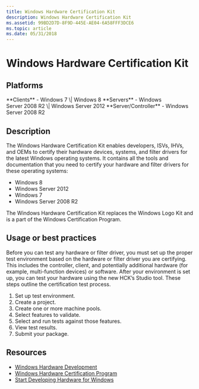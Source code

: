 ```yaml
---
title: Windows Hardware Certification Kit
description: Windows Hardware Certification Kit
ms.assetid: 99BD2D7D-8F9D-445E-AE04-6A58FFF3DCE6
ms.topic: article
ms.date: 05/31/2018
---
```


# Windows Hardware Certification Kit

## Platforms

<dl> **Clients** - Windows 7 \| Windows 8  
**Servers** - Windows Server 2008 R2 \| Windows Server 2012  
**Server/Controller** - Windows Server 2008 R2  
</dl>

## Description

The Windows Hardware Certification Kit enables developers, ISVs, IHVs, and OEMs to certify their hardware devices, systems, and filter drivers for the latest Windows operating systems. It contains all the tools and documentation that you need to certify your hardware and filter drivers for these operating systems:

-   Windows 8
-   Windows Server 2012
-   Windows 7
-   Windows Server 2008 R2

The Windows Hardware Certification Kit replaces the Windows Logo Kit and is a part of the Windows Certification Program.

## Usage or best practices

Before you can test any hardware or filter driver, you must set up the proper test environment based on the hardware or filter driver you are certifying. This includes the controller, client, and potentially additional hardware (for example, multi-function devices) or software. After your environment is set up, you can test your hardware using the new HCK’s Studio tool. These steps outline the certification test process.

1.  Set up test environment.
2.  Create a project.
3.  Create one or more machine pools.
4.  Select features to validate.
5.  Select and run tests against those features.
6.  View test results.
7.  Submit your package.

## Resources

-   [Windows Hardware Development](https://msdn.microsoft.com/windows/hardware/)
-   [Windows Hardware Certification Program](https://msdn.microsoft.com/library/windows/hardware/gg463010)
-   [Start Developing Hardware for Windows](https://msdn.microsoft.com/library/windows/hardware/gg507680)

 

 





